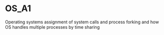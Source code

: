 # OS_A1
Operating systems assignment of system calls and process forking and how OS handles multiple processes by time sharing 
